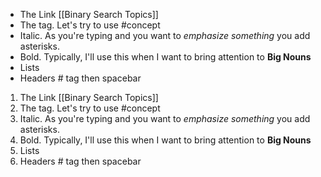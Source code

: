 
- The Link [[Binary Search Topics]] 
- The tag. Let's try to use #concept  
- Italic. As you're typing and you want to *emphasize something* you add asterisks.
- Bold.  Typically, I'll use this when I want to bring attention to **Big Nouns**  
- Lists
- Headers # tag then spacebar

1. The Link [[Binary Search Topics]] 
2. The tag. Let's try to use #concept  
3.  Italic. As you're typing and you want to *emphasize something* you add asterisks.
4.  Bold.  Typically, I'll use this when I want to bring attention to **Big Nouns**  
5. Lists
6. Headers # tag then spacebar
